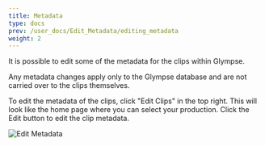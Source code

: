 ```yaml
---
title: Metadata
type: docs
prev: /user_docs/Edit_Metadata/editing_metadata
weight: 2
---
```

It is possible to edit some of the metadata for the clips within Glympse. 

Any metadata changes apply only to the Glympse database and are not carried over to the clips themselves. 


To edit the metadata of the clips, click "Edit Clips" in the top right. This will look like the home page where you can select your production. 
Click the Edit button to edit the clip metadata. 

![Edit Metadata](/images/edit_metadata_select.png)
